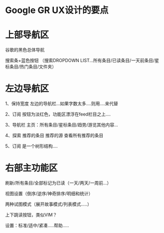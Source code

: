 Google GR UX设计的要点
====================

上部导航区
========
谷歌的黑色总体导航

搜索条+蓝色按钮
（搜索DROPDOWN LIST...所有条目/已读条目/一天前条目/星标条目/热门条目/文件夹）


左边导航区
========
1、保持宽度
左边的导航栏...如果字数太多....则用....来代替

2、订阅
按钮为淡红色，功能区漂浮在feed栏目之上....

3、导航栏
主页：所有条目/星标条目/趋势/游览其他内容...

4、探索
	推荐的条目
	推荐的源
	查看所有推荐的条目

5、订阅
	是一个树形结构....

右部主功能区
=====================
刷新/所有条目/全部标记为已读（一天/两天/一周前...）

视图设置（倒序/逆序/神奇排序/明细和统计）

两种试图模式（展开故事模式/列表模式.....）

上下跳读按钮，类似VIM？

设置：标准/适中/紧凑.....帮助.....


